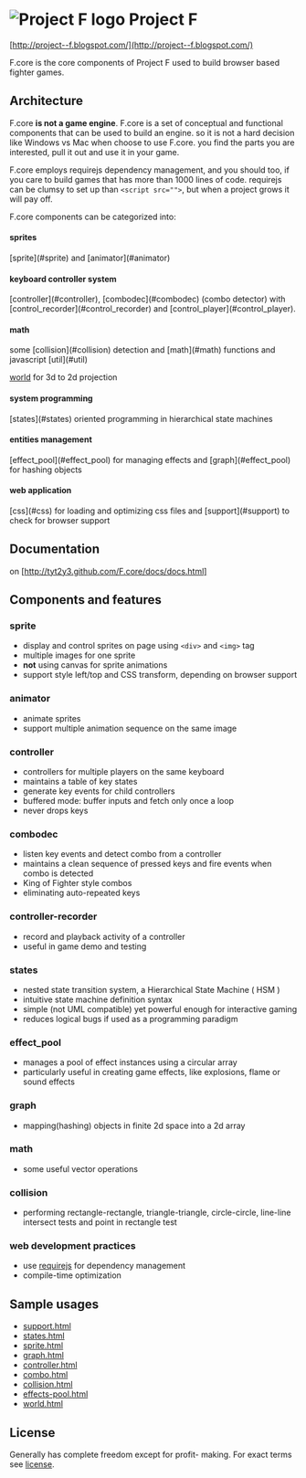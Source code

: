# ![Project F logo](http://2.bp.blogspot.com/-k-My1B-YlaU/T8JUBAYpu9I/AAAAAAAAACI/OnCvkzFF5jw/s1600/logo_l1_s.png) Project F
[http://project--f.blogspot.com/](http://project--f.blogspot.com/)

F.core is the core components of Project F used to build browser based fighter games.

## Architecture
F.core __is not a game engine__. F.core is a set of conceptual and functional components that can be used to build an engine.
so it is not a hard decision like Windows vs Mac when choose to use F.core. you find the parts you are interested, pull it out and use it in your game.

F.core employs requirejs dependency management, and you should too, if you care to build games that has more than 1000 lines of code. requirejs can be clumsy to set up than `<script src="">`, but when a project grows it will pay off.

F.core components can be categorized into:
 
<h4>sprites</h4>
[sprite](#sprite) and [animator](#animator)

<h4>keyboard controller system</h4>
[controller](#controller),
[combodec](#combodec) (combo detector) with
[control_recorder](#control_recorder) and
[control_player](#control_player).

<h4>math</h4>
some [collision](#collision) detection and [math](#math) functions and javascript [util](#util)

[world](#world) for 3d to 2d projection

<h4>system programming</h4>
[states](#states) oriented programming in hierarchical state machines

<h4>entities management</h4>
[effect_pool](#effect_pool) for managing effects and
[graph](#effect_pool) for hashing objects

<h4>web application</h4>
[css](#css) for loading and optimizing css files and 
[support](#support) to check for browser support

## Documentation
on [http://tyt2y3.github.com/F.core/docs/docs.html]

## Components and features

### sprite
 - display and control sprites on page using `<div>` and `<img>` tag
 - multiple images for one sprite
 - **not** using canvas for sprite animations
 - support style left/top and CSS transform, depending on browser support

### animator
- animate sprites
- support multiple animation sequence on the same image

### controller
 - controllers for multiple players on the same keyboard
 - maintains a table of key states
 - generate key events for child controllers
 - buffered mode: buffer inputs and fetch only once a loop
 - never drops keys

### combodec
 - listen key events and detect combo from a controller
 - maintains a clean sequence of pressed keys and fire events when combo is detected
 - King of Fighter style combos
 - eliminating auto-repeated keys

### controller-recorder
- record and playback activity of a controller
- useful in game demo and testing

### states
 - nested state transition system, a Hierarchical State Machine ( HSM )
 - intuitive state machine definition syntax
 - simple (not UML compatible) yet powerful enough for interactive gaming
 - reduces logical bugs if used as a programming paradigm

### effect_pool
- manages a pool of effect instances using a circular array
- particularly useful in creating game effects, like explosions, flame or sound effects

### graph
- mapping(hashing) objects in finite 2d space into a 2d array

### math
- some useful vector operations

### collision
- performing rectangle-rectangle, triangle-triangle, circle-circle, line-line intersect tests
and point in rectangle test

### web development practices
- use [requirejs](http://requirejs.org/) for dependency management
- compile-time optimization

## Sample usages
- [support.html](http://tyt2y3.github.com/F.core/sample/support.html)
- [states.html](http://tyt2y3.github.com/F.core/sample/states.html)
- [sprite.html](http://tyt2y3.github.com/F.core/sample/sprite.html)
- [graph.html](http://tyt2y3.github.com/F.core/sample/graph.html)
- [controller.html](http://tyt2y3.github.com/F.core/sample/controller.html)
- [combo.html](http://tyt2y3.github.com/F.core/sample/combo.html)
- [collision.html](http://tyt2y3.github.com/F.core/sample/collision.html)
- [effects-pool.html](http://tyt2y3.github.com/F.core/sample/effects-pool.html)
- [world.html](http://tyt2y3.github.com/F.core/sample/world.html)

## License
Generally has complete freedom except for profit- making. For exact terms see [license](http://project--f.blogspot.hk/2012/05/license.html).
